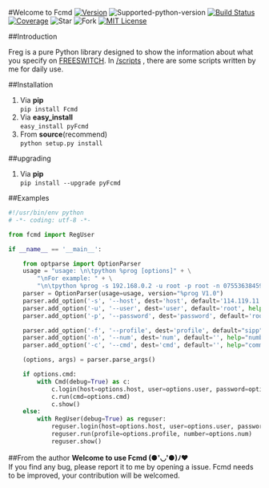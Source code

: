 #Welcome to Fcmd
[![Version][version-badge]][version-link] ![Supported-python-version][python27-badge] [![Build Status][travis-badge]][travis-link]  [![Coverage][coverage-badge]][coverage-link] ![Star][stars] ![Fork][forks] [![MIT License][license-badge]](LICENSE.md)

##Introduction

Freg is a pure Python library designed to show the information about what you specify on [FREESWITCH](https://freeswitch.org/).
In [/scripts](https://github.com/sudaning/Freg/tree/master/scripts) , there are some scripts written by me for daily use.

##Installation
1. Via **pip**  
```pip install Fcmd```  
2. Via **easy_install**  
```easy_install pyFcmd```  
3. From **source**(recommend)   
```python setup.py install```  

##upgrading
1. Via **pip**  
```pip install --upgrade pyFcmd```

##Examples
```python
#!/usr/bin/env python
# -*- coding: utf-8 -*- 

from fcmd import RegUser

if __name__ == '__main__':

	from optparse import OptionParser
	usage = "usage: \n\tpython %prog [options]" + \
		"\nFor example: " + \
		"\n\tpython %prog -s 192.168.0.2 -u root -p root -n 075536384596"
	parser = OptionParser(usage=usage, version="%prog V1.0")
	parser.add_option('-s', '--host', dest='host', default='114.119.11.59',help="SSH IP. default:'%default'")
	parser.add_option('-u', '--user', dest='user', default='root', help="SSH port. default:'%default'")
	parser.add_option('-p', '--password', dest='password', default='root', help="SSH password. default:'%default'")

	parser.add_option('-f', '--profile', dest='profile', default="sipp", help="profile. default:'%default'")
	parser.add_option('-n', '--num', dest='num', default='', help="number. default:'%default'")
	parser.add_option('-c', '--cmd', dest='cmd', default='', help="command. default:'%default'")

	(options, args) = parser.parse_args() 

	if options.cmd:
		with Cmd(debug=True) as c:
			c.login(host=options.host, user=options.user, password=options.password)
			c.run(cmd=options.cmd)
			c.show()
	else:
		with RegUser(debug=True) as reguser:
			reguser.login(host=options.host, user=options.user, password=options.password)
			reguser.run(profile=options.profile, number=options.num)
			reguser.show()
```

##From the author
**Welcome to use Fcmd (●'◡'●)ﾉ♥**  
If you find any bug, please report it to me by opening a issue.
Fcmd needs to be improved, your contribution will be welcomed.


[version-badge]:   https://img.shields.io/pypi/v/pyFcmd.svg?label=pypi
[version-link]:    https://pypi.python.org/pypi/pyFcmd/
[python27-badge]:  https://img.shields.io/badge/python-2.7-green.svg
[stars]:           https://img.shields.io/github/stars/sudaning/Fcmd.svg
[forks]:           https://img.shields.io/github/forks/sudaning/Fcmd.svg
[travis-badge]:    https://img.shields.io/travis/sudaning/Fcmd.svg
[travis-link]:     https://travis-ci.org/sudaning/Fcmd
[coverage-badge]:  https://img.shields.io/coveralls/sudaning/Fcmd.svg
[coverage-link]:   https://coveralls.io/github/sudaning/Fcmd
[license-badge]:   https://img.shields.io/badge/license-MIT-007EC7.svg

